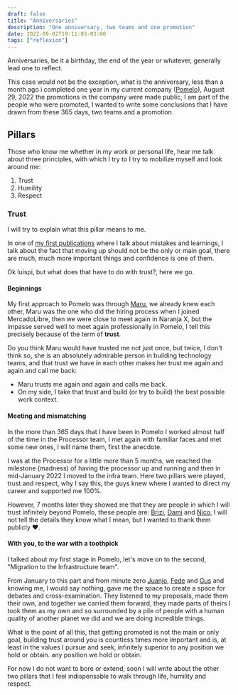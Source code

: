 ```yaml
---
draft: false
title: "Anniversaries"
description: "One anniversary, two teams and one promotion"
date: 2022-09-02T19:11:03-03:00
tags: ["reflexion"]
---
```

Anniversaries, be it a birthday, the end of the year or whatever, generally lead one to reflect.

This case would not be the exception, what is the anniversary, less than a month ago i completed 
one year in my current company ([Pomelo](https://www.linkedin.com/company/pomelo-latam/mycompany/)),
August 29, 2022 the promotions in the company were made public, I am part of the people who were promoted, 
I wanted to write some conclusions that I have drawn from these 365 days, two teams and a promotion.

## Pillars
Those who know me whether in my work or personal life, hear me talk about three principles, 
with which I try to I try to mobilize myself and look around me:
1. Trust
2. Humility
3. Respect

### Trust
I will try to explain what this pillar means to me.

In one of [my first publications](https://luispe.github.io/blog/posts/mistakes-and-learnings/) where I talk about 
mistakes and learnings, I talk about the fact that moving up should not be the only or main goal, there are much, 
much more important things and confidence is one of them.

Ok luispi, but what does that have to do with trust?, here we go.

#### Beginnings
My first approach to Pomelo was through [Maru](https://www.linkedin.com/in/marumoran/), we already knew each other, 
Maru was the one who did the hiring process when I joined MercadoLibre, then we were close to meet again 
in Naranja X, but the impasse served well to meet again professionally in Pomelo, 
I tell this precisely because of the term of **trust**.

Do you think Maru would have trusted me not just once, but twice, I don't think so, she is an absolutely 
admirable person in building technology teams, and that trust we have in each other makes her trust me again and again 
and call me back:
- Maru trusts me again and again and calls me back.
- On my side, I take that trust and build (or try to build) the best possible work context.

#### Meeting and mismatching
In the more than 365 days that I have been in Pomelo I worked almost half of the time in the Processor team, 
I met again with familiar faces and met some new ones, I will name them, first the anecdote.

I was at the Processor for a little more than 5 months, we reached the milestone (madness) of having 
the processor up and running and then in mid-January 2022 I moved to the infra team. 
Here two pillars were played, trust and respect, why I say this, the guys knew where I wanted to direct 
my career and supported me 100%.

However, 7 months later they showed me that they are people in which I will trust infinitely beyond Pomelo, 
these people are: [Brizi](https://www.linkedin.com/in/victoria-rodr%C3%ADguez-brizi-61639a55/), 
[Dami](https://www.linkedin.com/in/damian-tundis/) and [Nico](https://www.linkedin.com/in/nsarfati/), 
I will not tell the details they know what I mean, but I wanted to thank them publicly ❤️.

#### With you, to the war with a toothpick
I talked about my first stage in Pomelo, let's move on to the second, "Migration to the Infrastructure team".

From January to this part and from minute zero [Juanjo](https://www.linkedin.com/in/juanjosebehrend/),
[Fede](https://www.linkedin.com/in/federicodon/) and [Gus](https://www.linkedin.com/in/gustavo-adrian-gimenez-4894589b/) 
and knowing me, I would say nothing, gave me the space to create a space for debates and cross-examination.
They listened to my proposals, made them their own, and together we carried them forward, 
they made parts of theirs I took them as my own and so surrounded by a pile of people with a 
human quality of another planet we did and we are doing incredible things.

What is the point of all this, that getting promoted is not the main or only goal, building trust around 
you is countless times more important and is, at least in the values I pursue and seek, infinitely superior 
to any position we hold or obtain. any position we hold or obtain.

For now I do not want to bore or extend, soon I will write about the other two pillars that I feel 
indispensable to walk through life, humility and respect.
